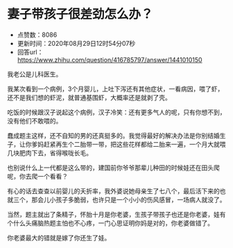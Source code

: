 # 妻子带孩子很差劲怎么办？
- 点赞数：8086
- 更新时间：2020年08月29日12时54分07秒
- 回答url：https://www.zhihu.com/question/416785797/answer/1441010150
<body>
 <p data-pid="662_ExYw">我老公是儿科医生。</p>
 <p data-pid="NdEt5o74">我某次看到一个病例，3个月婴儿，上吐下泻还有其他症状，一看病因，喂了虾，还不是我们想的虾泥，就普通基围虾，大概率还是就剥了壳。</p>
 <p data-pid="WvhWbdgG">吃饭的时候跟汉子说起这个病例，汉子冷笑：还有更多气人的呢，只有你想不到，没有他们不敢喂的。</p>
 <p data-pid="P6CPowel">蠢成题主这样，还不自知的男的还真挺多的。我觉得最好的解决办法是你别结婚生子，让你爹妈赶紧再生个二胎带一带，把这些花样都给二胎来一遍，一个月大就喂几块肥肉下去，省得喉咙长毛。</p>
 <p data-pid="U5P2uUnn">也别说什么上一代都是这么带的，建国前你爷爷那辈儿种田的时候娃还在田头爬呢，你去爬一个看看？</p>
 <p data-pid="KCcdlea5">有心的话去查查以前婴儿的夭折率，我外婆说她母亲生了七八个，最后活下来的也就三个，那会儿小孩子多脆弱，也许只是一个小小的伤风感冒，一场病人就没了。</p>
 <p data-pid="gb4vrk20">当然，题主就出了条精子，怀胎十月是你老婆，生孩子带孩子也还是你老婆，娃有个什么头痛脑热题主怕也不心疼，一门心思证明你妈是对的，你老婆做错了。</p>
 <p data-pid="PnuuBihr">你老婆最大的错就是嫁了你还生了娃。</p>
</body>